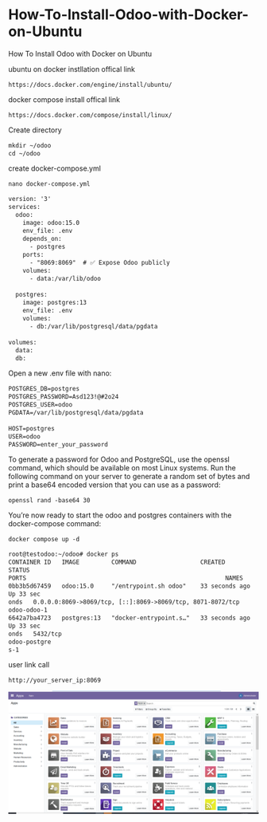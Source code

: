 # How-To-Install-Odoo-with-Docker-on-Ubuntu
How To Install Odoo with Docker on Ubuntu

ubuntu on docker instllation offical link 
```
https://docs.docker.com/engine/install/ubuntu/
```
docker compose install offical link
```
https://docs.docker.com/compose/install/linux/
```
Create directory
```
mkdir ~/odoo
cd ~/odoo
```
create docker-compose.yml 
```
nano docker-compose.yml
```
```
version: '3'
services:
  odoo:
    image: odoo:15.0
    env_file: .env
    depends_on:
      - postgres
    ports:
      - "8069:8069"  # ✅ Expose Odoo publicly
    volumes:
      - data:/var/lib/odoo

  postgres:
    image: postgres:13
    env_file: .env
    volumes:
      - db:/var/lib/postgresql/data/pgdata

volumes:
  data:
  db:
```
Open a new .env file with nano:
```
POSTGRES_DB=postgres
POSTGRES_PASSWORD=Asd123!@#2o24
POSTGRES_USER=odoo
PGDATA=/var/lib/postgresql/data/pgdata

HOST=postgres
USER=odoo
PASSWORD=enter_your_password

```
To generate a password for Odoo and PostgreSQL, use the openssl command, which should be available on most Linux systems. Run the following command on your server to generate a random set of bytes and print a base64 encoded version that you can use as a password:
```
openssl rand -base64 30
```
You’re now ready to start the odoo and postgres containers with the docker-compose command:
```
docker compose up -d
```
```
root@testodoo:~/odoo# docker ps
CONTAINER ID   IMAGE         COMMAND                  CREATED          STATUS                                                                                                                       PORTS                                                        NAMES
0bb3b5d67459   odoo:15.0     "/entrypoint.sh odoo"    33 seconds ago   Up 33 sec                                                                                                             onds   0.0.0.0:8069->8069/tcp, [::]:8069->8069/tcp, 8071-8072/tcp   odoo-odoo-1
6642a7ba4723   postgres:13   "docker-entrypoint.s…"   33 seconds ago   Up 33 sec                                                                                                             onds   5432/tcp                                                     odoo-postgre                                                                                                             s-1
```
user link call 
```
http://your_server_ip:8069
```
![testodoo](testodoo.PNG)




